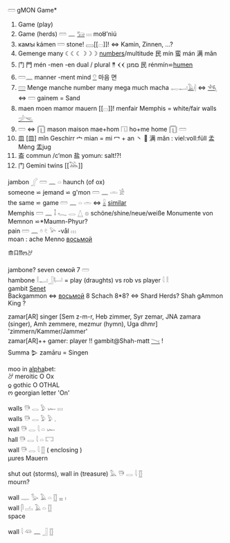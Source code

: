 𓏠 gMON Game*  

1) Game (play)  
2) Game (herds)  𓏠 𓈖 [𓃒](𓃒) 𓏥  moȣ'niú  
3) камꙑ kámen 𓏠 stone! 𓈙[[𓊌]]! ⇔ Kamin, Zinnen, ...?  
3) Gemenge many ☾☾☾☽☽☽ [numbers](Numbers)/multitude 民 mín 蛮 mán 满 mǎn  
4) 门 門 mén -men -en dual / plural 𒈫 𒌋𒌋 םמנן 民 rénmín⋍[humen](Human)  
4) 𓏠𓈖 manner -ment mind [𓄣](𓄣)  마음 면  
4) [𓏠](𓏠) Menge manche number many mega much macha 𓉻𓂝[𓄿](𓄿)𓏜 ⇔ [𓆈](𓆈)  ⇔ 𓏠 gainem = Sand  
4) maen moen mamor mauern [[𓊌]]! menfair Memphis = white/fair walls [𓌶](𓌶)[𓌻](𓌻)  
4) 𓏠 ⇔ 𓉧 mason maison mae+hom 𓉔 ho+me home 𓉧 𓏠  
5) 皿 [皿] mǐn  Geschirr 宀 mian = mi 冖 + an 丶 🌙   满 mǎn : viel:voll:füll 孟Mèng 盂jug  
5) 盇 commun /c’mon  盐 yomun: salt!?!  
12) 门 Gemini twins [[𓅒]]  

jambon 𓂾 𓏠  𓈖  𓏏   haunch (of ox)  
someone ⋍ jemand ⋍ g'mon 𓏠  𓈖  𓏛  𓀀  
the same ⋍ game  𓏠  𓈖  𓏏  𓏛  ⇔ [𓏇](𓏇) [similar](similar)  
Memphis 𓏠  𓈖  𓄤  𓆑  𓂋  𓉴  𓊖  schöne/shine/neue/weiße Monumente von Memnon ⋍*Maumn-Phyur?  
   pain   𓏠  𓈖  𓏌  𓏲  𓅪 -vål 𓏥  
moan : ache Menno [восьмой](восьмой)  

𐂸𐂧𐀷ო𐦃  


jambone? seven 	семой 7 𓏠  
hambone 𓎛𓂝𓃀𓂡  = play (draughts) vs rob vs player   𓇋  𓎛  
gambit [Senet](https://de.wikipedia.org/wiki/Senet)  
Backgammon ⇔ [восьмой](восьмой) 8 Schach 8*8? ⇔ Shard Herds? Shah gAmmon King ?  

zamar[AR] singer [Sem z-m-r, Heb zimmer, Syr zemar, JNA zamara (singer), Amh zemmere, mezmur (hymn), Uga dhmr] 'zimmern/Kammer/Jammer'  
zamar[AR]++ gamer: player !! gambit@Shah-matt [𓏱](𓏱) !  
Summa 𒌇 zamāru = Singen  

moo in [alpha](AlPha)bet:  
𐦃	meroitic O	Ox  
𐍉	gothic O OTHAL  
ო       georgian letter 'On'  

  walls  𓇥 𓂋 𓅱 𓆱 𓏥  
  walls  𓇥 𓂋 𓅱 𓅱 𓈒  
  wall  𓇥 𓂋 𓇋 𓏏 𓆱  
  hall  𓇥 𓂋 𓇋 𓏏 𓉐  
  wall  𓇥 𓂋 𓇋 𓊅 (  enclosing )  
µures   Mauern  

  shut out (storms), wall in (treasure)  𓅓 𓇥 𓂋 𓇋 𓊅  
mourn?  

  wall  𓊃 𓅭 𓄿 𓏏 𓊅 𓈇 𓏤  
  wall  𓋴 𓐟 𓄿 𓏏 𓊅  
space  


  wall  𓇋 𓆛 𓈖 𓃀 𓊅  
